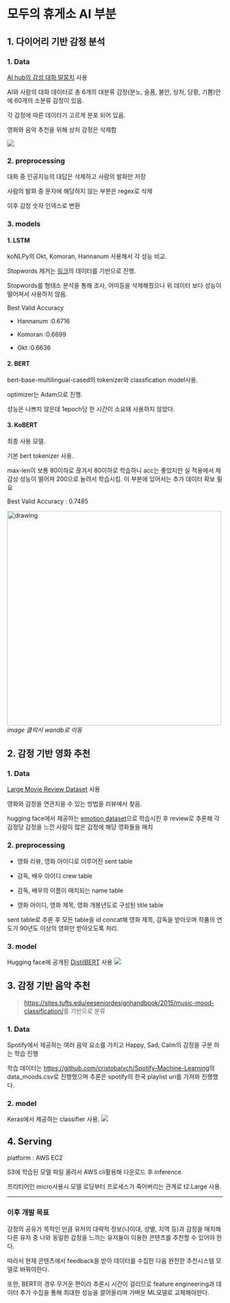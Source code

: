 # 모두의 휴게소 AI 부분

## 1. 다이어리 기반 감정 분석

### 1. Data
[AI hub의 감성 대화 말뭉치](https://aihub.or.kr/aidata/7978) 사용 

AI와 사람의 대화 데이터로 총 6개의 대분류 감정(분노, 슬픔, 불안, 상처, 당황, 기쁨)안에 60개의 소분류 감정이 있음.

각 감정에 따른 데이터가 고르게 분포 되어 있음.  

영화와 음악 추천을 위해 상처 감정은 삭제함

![](https://images.velog.io/images/yerimch/post/daa31f66-909f-4081-8fbd-b7efd520ba7c/image.png)

### 2. preprocessing
대화 중 인공지능의 대답은 삭제하고 사람의 발화만 저장

사람의 발화 중 문자에 해당하지 않는 부분은 regex로 삭제

이후 감정 숫자 인덱스로 변환

### 3. models

#### 1. LSTM
koNLPy의 Okt, Komoran, Hannanum 사용해서 각 성능 비교.

Stopwords 제거는 [링크](https://www.ranks.nl/stopwords/korean)의 데이터를 기반으로 진행.

Stopwords를 형태소 분석을 통해 조사, 어미등을 삭제해줬으나 위 데이터 보다 성능이 떨어져서 사용하지 않음.

Best Valid Accuracy

- Hannanum :0.6716

- Komoran :0.6699

- Okt :0.6636

#### 2. BERT
bert-base-multilingual-cased의 tokenizer와 classfication model사용.

optimizer는 Adam으로 진행.

성능은 나쁘지 않은데 1epoch당 한 시간이 소요돼 사용하지 않았다.

#### 3. KoBERT
최종 사용 모델.

기본 bert tokenizer 사용.

max-len이 보통 80이하로 끊겨서 80이하로 학습하니 acc는 좋았지만 실 적용에서 체감상 성능이 떨어져 200으로 늘려서 학습시킴. 이 부분에 있어서는 추가 데이터 확보 필요

Best Valid Accuracy : 0.7485

<a href="https://wandb.ai/yerim/2022SCHackathon?workspace=user-yerim" target="_blank"><img src="https://images.velog.io/images/yerimch/post/24b54f10-8606-4f85-b711-7e7d9c6cedec/Section-2-Panel-1-xa1da7868.png" alt="drawing" width="500"/></a>
_image 클릭시 wandb로 이동_
## 2. 감정 기반 영화 추천

### 1. Data
[Large Movie Review Dataset](https://ai.stanford.edu/~amaas/data/sentiment/) 사용

영화와 감정을 연관지을 수 있는 방법을 리뷰에서 찾음.

hugging face에서 제공하는 [emotion dataset](https://huggingface.co/datasets/emotion)으로 학습시킨 후 review로 추론해 각 감정당 감정을 느낀 사람이 많은 감정에 해당 영화들을 매치

### 2. preprocessing
- 영화 리뷰, 영화 아이디로 이루어진 sent table

- 감독, 배우 아이디 crew table

- 감독, 배우의 이름이 매치되는 name table

- 영화 아이디, 영화 제목, 영화 개봉년도로 구성된 title table

sent table로 추론 후 모든 table을 id  concat해 영화 제목, 감독을 받아오며 작품의 연도가 90년도 이상의 영화만 받아오도록 처리.
### 3. model
Hugging face에 공개된 [DistilBERT](https://huggingface.co/docs/transformers/model_doc/distilbert) 사용
![](https://images.velog.io/images/yerimch/post/2aab44f8-25f9-4a58-a148-d393c5b9b27d/image.png)
## 3. 감정 기반 음악 추천
><https://sites.tufts.edu/eeseniordesignhandbook/2015/music-mood-classification/>를 기반으로 분류

### 1. Data
Spotify에서 제공하는 여러 음악 요소를 가지고 Happy, Sad, Calm의 감정을 구분 하는 학습 진행

학습 데이터는 <https://github.com/cristobalvch/Spotify-Machine-Learning>의 data_moods.csv로 진행했으며 추론은 spotify의 한국 playlist uri를 가져와 진행했다.
### 2. model
Keras에서 제공하는 classifier 사용.
![](https://images.velog.io/images/yerimch/post/c394c51b-4e51-446b-a5f9-203592b4c7c6/image.png)
## 4. Serving

platform : AWS EC2

S3에 학습된 모델 파일 올려서 AWS cli활용해 다운로드 후 inference.

프리티어인 micro사용시 모델 로딩부터 프로세스가 죽어버리는 관계로 t2.Large 사용.

---
### 이후 개발 목표

감정의 공유가 목적인 만큼 유저의 대략적 정보(나이대, 성별, 지역 등)과 감정을 매치해 다른 유저 중 나와 동일한 감정을 느끼는 유저들이 이용한 콘텐츠를 추천할 수 있어야 한다.

따라서 현재 콘텐츠에서 feedback을 받아 데이터를 수집한 다음 완전한 추천시스템 모델로 바꿔야한다.

또한, BERT의 경우 무거운 편이라 추론시 시간이 걸리므로 feature engineering과 데이터 추가 수집을 통해 최대한 성능을 끌어올리며 가벼운 ML모델로 교체해야한다. 
